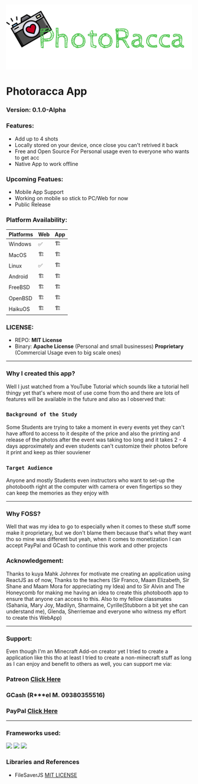 <img style="" src="photoraccalogo.png">

# Photoracca App
### Version: 0.1.0-Alpha
### Features:
- Add up to 4 shots
- Locally stored on your device, once close you can't retrived it back
- Free and Open Source For Personal usage even to everyone who wants to get acc
- Native App to work offline

### Upcoming Featues:
- Mobile App Support
- Working on mobile so stick to PC/Web for now
- Public Release 

### Platform Availability:

| Platforms | Web | App |
|---|---|---|
| Windows | ✅ | 🏗️ |
| MacOS   | 🏗️ | 🏗️ |
| Linux   | ✅ | 🏗️ |
| Android | 🏗️ | 🏗️ |
| FreeBSD | 🏗️ | 🏗️ |
| OpenBSD | 🏗️ | 🏗️ |
| HaikuOS | 🏗️ | 🏗️ |

### LICENSE:
- REPO: **MIT License**
- Binary: **Apache License** (Personal and small businesses) **Proprietary** (Commercial Usage even to big scale ones)

_____
### Why I created this app?
Well I just watched from a YouTube Tutorial which sounds like a tutorial hell thingy yet that's where most of use come from tho and there are lots of features will be available in the future and also as I observed that:

### `Background of the Study`

Some Students are trying to take a moment in every events yet they can't have afford to access to it despite of the price and also the printing and release of the photos after the event was taking too long and it takes 2 - 4 days approximately and even students can't customize their photos before it print and keep as thier souviener

### `Target Audience`

Anyone and mostly Students even instructors who want to set-up the photobooth right at the computer with camera or even fingertips so they can keep the memories as they enjoy with

_____

### Why FOSS?
Well that was my idea to go to especially when it comes to these stuff some make it proprietary, but we don't blame them because that's what they want tho so mine was different but yeah, when it comes to monetization I can accept PayPal and GCash to continue this work and other projects

### Acknowledgement:
Thanks to kuya Mahk Johnrex for motivate me creating an application using ReactJS as of now, Thanks to the teachers (Sir Franco, Maam Elizabeth, Sir Shane and Maam Mora for appreciating my Idea) and to Sir Alvin and The Honeycomb for making me having an idea to create this photobooth app to ensure that anyone can access to this. Also to my fellow classmates (Sahania, Mary Joy, Madilyn, Sharmaine, Cyrille(Stubborn a bit yet she can understand me), Glenda, Sherriemae and everyone who witness my effort to create this WebApp)
___
### Support:
Even though I'm an Minecraft Add-on creator yet I tried to create a application like this tho at least I tried to create a non-minecraft stuff as long as I can enjoy and benefit to others as well, you can support me via:
### Patreon [Click Here](https://www.patreon.com/RMPlaysMC_YT)
### GCash (R***el M. 09380355516)
### PayPal [Click Here](https://paypal.me/rmplaysmcyt)
___

### Frameworks used:
<div style="align: center">
<img src="https://img.shields.io/badge/React-20232A?style=for-the-badge&logo=react&logoColor=61DAFB">
<img src="https://img.shields.io/badge/Tailwind_CSS-38B2AC?style=for-the-badge&logo=tailwind-css&logoColor=white">
<img src="https://img.shields.io/badge/Electron-2B2E3A?style=for-the-badge&logo=electron&logoColor=9FEAF9">
</div>

### Libraries and References
- FileSaverJS [MIT LICENSE](https://www.npmjs.com/package/file-saver)